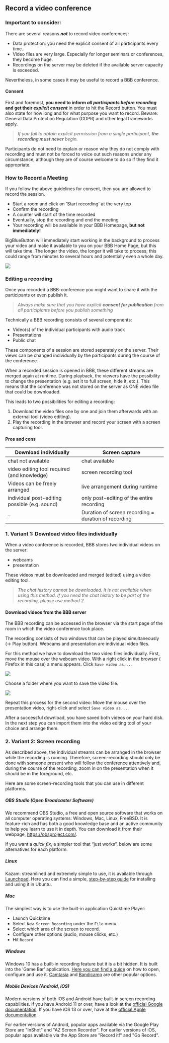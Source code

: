 ## Record a video conference 

### Important to consider:
  
There are several reasons **_not_** to record video conferences:  
  
- Data protection: you need the explicit consent of all participants every time.  
- Video files are very large. Especially for longer seminars or conferences, they become huge.  
- Recordings on the server may be deleted if the available server capacity is exceeded.  
  
Nevertheless, in some cases it may be useful to record a BBB conference.  
  
#### Consent

First and foremost, **you need to inform _all participants before recording_ and get their _explicit consent_** in order to hit the Record button. You must also state for how long and for what purpose you want to record. Beware: General Data Protection Regulation (GDPR) and other legal frameworks apply.

> _If you fail to obtain explicit permission from a single participant, **the recording must never** begin._ 

Participants do not need to explain or reason why they do not comply with recording and must not be forced to voice out such reasons under any circumstance, although they are of course welcome to do so if they find it appropriate.

### How to Record a Meeting

If you follow the above guidelines for consent, then you are allowed to record the session.

- Start a room and click on 'Start recording' at the very top
- Confirm the recording
- A counter will start of the time recorded
- Eventually, stop the recording and end the meeting
- Your recording will be available in your BBB Homepage, **but not immediately!**

BigBlueButton will immediately start working in the background to process your video and make it available to you on your BBB Home Page, but this will take time. The longer the video, the longer it will take to process; this could range from minutes to several hours and potentially even a whole day.

![](img/00.png)

### Editing a recording

Once you recorded a BBB-conference you might want to share it with the participants or even publish it.

> _Always make sure that you have explicit **consent for publication** from all participiants before you publish something_

Technically a BBB recording consists of several components:  
  
- Video(s) of the individual participants with audio track  
- Presentations  
- Public chat  
  
These components of a session are stored separately on the server. Their views can be changed individually by the participants during the course of the conference.  
  
When a recorded session is opened in BBB, these different streams are merged again at runtime. During playback, the viewers have the possibility to change the presentation (e.g. set it to full screen, hide it, etc.). This means that the conference was not stored on the server as ONE video file that could be downloaded.  
  
This leads to two possibilities for editing a recording:  
1. Download the video files one by one and join them afterwards with an external tool (video editing).  
2. Play the recording in the browser and record your screen with a screen capturing tool.  
  
#### Pros and cons  
  
Download individually                         | Screen capture
----------------------------------------------|-----------------------------------------------------
chat not available                            | chat available
video editing tool required (and knowledge)   | screen recording tool
Videos can be freely arranged                 | live arrangement during runtime
individual post-editing possible (e.g. sound) | only post-editing of the entire recording
–                                             | Duration of screen recording = duration of recording

### 1\. Variant 1: Download video files individually  
  
When a video conference is recorded, BBB stores two individual videos on the server:    
- webcams  
- presentation  
  
These videos must be downloaded and merged (edited) using a video editing tool.  
  
> _The chat history cannot be downloaded. It is not available when using this method. If you need the chat history to be part of the recording, please use method 2._
  
#### Download videos from the BBB server  
  
The BBB recording can be accessed in the browser via the start page of the room in which the video conference took place.  
  
The recording consists of two windows that can be played simultaneously (→ Play button). Webcams and presentation are individual video files.  
  
For this method we have to download the two video files individually. First, move the mouse over the webcam video. With a right click in the browser ( Firefox in this case) a menu appears. Click `Save video as...`.  

![](img/02.jpg)

Choose a folder where you want to save the video file.

![](img/03.jpg)

Repeat this process for the second video: Move the mouse over the presentation video, right-click and select `Save video as...`.  
  
After a successful download, you have saved both videos on your hard disk. In the next step you can import them into the video editing tool of your choice and arrange them.  
  
### 2\. Variant 2: Screen recording  
  
As described above, the individual streams can be arranged in the browser while the recording is running. Therefore, screen-recording should only be done with someone present who will follow the conference attentively and, during the course of the recording, zoom in on the presentation when it should be in the foreground, etc.  
  
Here are some screen-recording tools that you can use in different platforms.   

##### OBS Studio (Open Broadcaster Software)

We recommend OBS Studio, a free and open source software that works on all computer operating systems: Windows, Mac, Linux, FreeBSD. It is feature-rich and has both a good knowledge base and an active community to help you learn to use it in depth. You can download it from their webpage, https://obsproject.com/.

If you want a _quick fix_, a simpler tool that “just works”, below are some alternatives for each platform.

##### Linux

Kazam: streamlined and extremely simple to use, it is available through [Launchpad](https://launchpad.net/kazam). Here you can find a simple, [step-by-step guide](https://itsfoss.com/kazam-screen-recorder/) for installing and using it in Ubuntu.

##### Mac

The simplest way is to use the built-in application Quicktime Player:

- Launch Quicktime
- Select `New Screen Recording` under the `File` menu.
- Select which area of the screen to record.
- Configure other options (audio, mouse clicks, etc.)
- Hit `Record`
    
##### Windows

Windows 10 has a built-in recording feature but it is a bit hidden. It is built into the 'Game Bar' application. [Here you can find a guide](https://www.pcmag.com/how-to/how-to-capture-video-clips-in-windows-10) on how to open, configure and use it. [Camtasia](https://www.techsmith.com/video-editor.html) and [Bandicamp](https://www.bandicam.com/) are other popular options.

##### Mobile Devices (Android, iOS)

Modern versions of both iOS and Android have built-in screen recording capabilities. If you have Android 11 or over, have a look at the [official Google documentation](https://support.google.com/android/answer/9075928?hl=en). If you have iOS 13 or over, have at the [official Apple documentation](https://support.apple.com/en-us/HT207935).

For earlier versions of Android, popular apps available via the Google Play Store are "InShot" and "AZ Screen Recorder". For earlier versions of iOS, popular apps available via the App Store are "Record it!" and "Go Record".